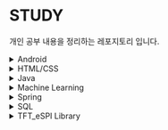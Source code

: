 # STUDY
 개인 공부 내용을 정리하는 레포지토리 입니다.
 
<details>
 <summary>Android</summary>

## Language
![Java](https://img.shields.io/badge/Java-ED8B00?style=for-the-badge&logo=openjdk&logoColor=white)
![Android](https://img.shields.io/badge/Android-3DDC84.svg?style=for-the-badge&logo=Android&logoColor=white)

## Tools
![Android Studio](https://img.shields.io/badge/Android%20Studio-3DDC84.svg?style=for-the-badge&logo=Android-Studio&logoColor=white)
</details>

<details>
 <summary>HTML/CSS</summary>
 
## Language
![HTML5](https://img.shields.io/badge/html5-%23E34F26.svg?style=for-the-badge&logo=html5&logoColor=white)
![CSS3](https://img.shields.io/badge/css3-%231572B6.svg?style=for-the-badge&logo=css3&logoColor=white)
## Tools
![WebStorm](https://img.shields.io/badge/webstorm-143?style=for-the-badge&logo=webstorm&logoColor=white&color=black)
![Visual Studio Code](https://img.shields.io/badge/Visual%20Studio%20Code-0078d7.svg?style=for-the-badge&logo=visual-studio-code&logoColor=white)
</details>

<details>
 <summary>Java</summary>
 
## Language
![Java](https://img.shields.io/badge/Java-ED8B00?style=for-the-badge&logo=openjdk&logoColor=white)
## Tools
![Eclipse](https://img.shields.io/badge/Eclipse-FE7A16.svg?style=for-the-badge&logo=Eclipse&logoColor=white)
</details>

<details>
 <summary>Machine Learning</summary>
 
## Language
![Python](https://img.shields.io/badge/python-3670A0?style=for-the-badge&logo=python&logoColor=ffdd54)
## Tools
![PyCharm](https://img.shields.io/badge/pycharm-143?style=for-the-badge&logo=pycharm&logoColor=black&color=black&labelColor=green)
![Jupyter Notebook](https://img.shields.io/badge/jupyter-%23FA0F00.svg?style=for-the-badge&logo=jupyter&logoColor=white)
![colab](https://img.shields.io/badge/Colab-F9AB00?style=for-the-badge&logo=googlecolab&color=525252)
## Python Package
![Tenserflow](https://img.shields.io/badge/TensorFlow-FF6F00?style=for-the-badge&logo=tensorflow&logoColor=white)
</details>

<details>
 <summary>Spring</summary>

## Language
![Java](https://img.shields.io/badge/Java-ED8B00?style=for-the-badge&logo=openjdk&logoColor=white)
![HTML5](https://img.shields.io/badge/html5-%23E34F26.svg?style=for-the-badge&logo=html5&logoColor=white)
![CSS3](https://img.shields.io/badge/css3-%231572B6.svg?style=for-the-badge&logo=css3&logoColor=white)
![Bootstrap](https://img.shields.io/badge/Bootstrap-563D7C?style=for-the-badge&logo=bootstrap&logoColor=white)
![JQuery](https://img.shields.io/badge/jQuery-0769AD?style=for-the-badge&logo=jquery&logoColor=white)
![Postgres](https://img.shields.io/badge/postgres-%23316192.svg?style=for-the-badge&logo=postgresql&logoColor=white)
## Tools
![Spring](https://img.shields.io/badge/spring-%236DB33F.svg?style=for-the-badge&logo=spring&logoColor=white)
![Apache Maven](https://img.shields.io/badge/Apache%20Maven-C71A36?style=for-the-badge&logo=Apache%20Maven&logoColor=white)
![Apache Tomcat](https://img.shields.io/badge/apache%20tomcat-%23F8DC75.svg?style=for-the-badge&logo=apache-tomcat&logoColor=black)
## Security
![Spring Security](https://img.shields.io/badge/Spring_Security-6DB33F?style=for-the-badge&logo=Spring-Security&logoColor=white)
## Browsers
![Google Chrome](https://img.shields.io/badge/Google_chrome-4285F4?style=for-the-badge&logo=Google-chrome&logoColor=white)
</details>

<details>
 <summary>SQL</summary>

## Language
![Postgres](https://img.shields.io/badge/postgres-%23316192.svg?style=for-the-badge&logo=postgresql&logoColor=white)
## Tools
![DataGrip](https://img.shields.io/badge/DataGrip-000000.svg?style=for-the-badge&logo=DataGrip&logoColor=white)
</details>


<details>
 <summary>TFT_eSPI Library</summary>
 
## Language
![C++](https://img.shields.io/badge/C%2B%2B-00599C?style=for-the-badge&logo=c%2B%2B&logoColor=white)
## Tools
![Arduino](https://img.shields.io/badge/Arduino_IDE-00979D?style=for-the-badge&logo=arduino&logoColor=white)
## Platforms
![ESPRESSIF](https://img.shields.io/badge/espressif-E7352C?style=for-the-badge&logo=espressif&logoColor=white)
</details>
